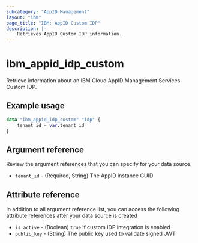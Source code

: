 ```yaml
---
subcategory: "AppID Management"
layout: "ibm"
page_title: "IBM: AppID Custom IDP"
description: |-
    Retrieves AppID Custom IDP information.
---
```


# ibm_appid_idp_custom
Retrieve information about an IBM Cloud AppID Management Services Custom IDP.

## Example usage

```terraform
data "ibm_appid_idp_custom" "idp" {
    tenant_id = var.tenant_id
}
```

## Argument reference
Review the argument references that you can specify for your data source.

- `tenant_id` - (Required, String) The AppID instance GUID

## Attribute reference
In addition to all argument reference list, you can access the following attribute references after your data source is created

- `is_active` - (Boolean) `true` if custom IDP integration is enabled
- `public_key` - (String) The public key used to validate signed JWT
